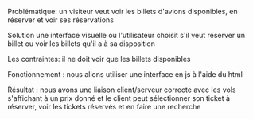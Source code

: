 Problématique: un visiteur veut voir les billets d'avions disponibles, en réserver et voir ses réservations

Solution une interface visuelle ou l'utilisateur choisit s'il veut réserver un billet ou voir les billets qu'il a à sa disposition

Les contraintes: il ne doit voir que les billets disponibles

Fonctionnement : nous allons utiliser une interface en js à l'aide du html

Résultat : nous avons une liaison client/serveur correcte avec les vols s'affichant à un prix donné et le client peut sélectionner son ticket à réserver, voir les tickets réservés et en faire une recherche
